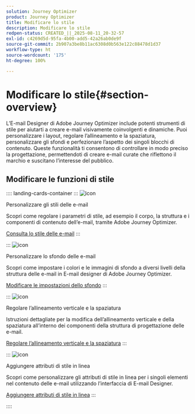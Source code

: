```yaml
---
solution: Journey Optimizer
product: Journey Optimizer
title: Modificare lo stile
description: Modificare lo stile
redpen-status: CREATED_||_2025-08-11_20-32-57
exl-id: c4269d5d-95fa-4b00-add5-42a26ab0de9f
source-git-commit: 2b907a3be8b11ac6308d0b563e122c88478d1d37
workflow-type: ht
source-wordcount: '175'
ht-degree: 100%

---
```


# Modificare lo stile{#section-overview}

L’E-mail Designer di Adobe Journey Optimizer include potenti strumenti di stile per aiutarti a creare e-mail visivamente coinvolgenti e dinamiche. Puoi personalizzare i layout, regolare l’allineamento e la spaziatura, personalizzare gli sfondi e perfezionare l’aspetto dei singoli blocchi di contenuto. Queste funzionalità ti consentono di controllare in modo preciso la progettazione, permettendoti di creare e-mail curate che riflettono il marchio e suscitano l’interesse del pubblico.

## Modificare le funzioni di stile

:::: landing-cards-container
:::
![icon](https://cdn.experienceleague.adobe.com/icons/circle-play.svg)

Personalizzare gli stili delle e-mail

Scopri come regolare i parametri di stile, ad esempio il corpo, la struttura e i componenti di contenuto dell’e-mail, tramite Adobe Journey Optimizer.

[Consulta lo stile delle e-mail](../using/email/get-started-email-style.md)
:::

:::
![icon](https://cdn.experienceleague.adobe.com/icons/bullseye.svg)

Personalizzare lo sfondo delle e-mail

Scopri come impostare i colori e le immagini di sfondo a diversi livelli della struttura delle e-mail in E-mail designer di Adobe Journey Optimizer.

[Modificare le impostazioni dello sfondo](../using/email/backgrounds.md)
:::

:::
![icon](https://cdn.experienceleague.adobe.com/icons/list-check.svg)

Regolare l’allineamento verticale e la spaziatura

Istruzioni dettagliate per la modifica dell’allineamento verticale e della spaziatura all’interno dei componenti della struttura di progettazione delle e-mail.

[Regolare l’allineamento verticale e la spaziatura](../using/email/alignment-and-padding.md)
:::

:::
![icon](https://cdn.experienceleague.adobe.com/icons/code-branch.svg)

Aggiungere attributi di stile in linea

Scopri come personalizzare gli attributi di stile in linea per i singoli elementi nel contenuto delle e-mail utilizzando l’interfaccia di E-mail Designer.

[Aggiungere attributi di stile in linea](../using/email/inline-styling.md)
:::

::::

